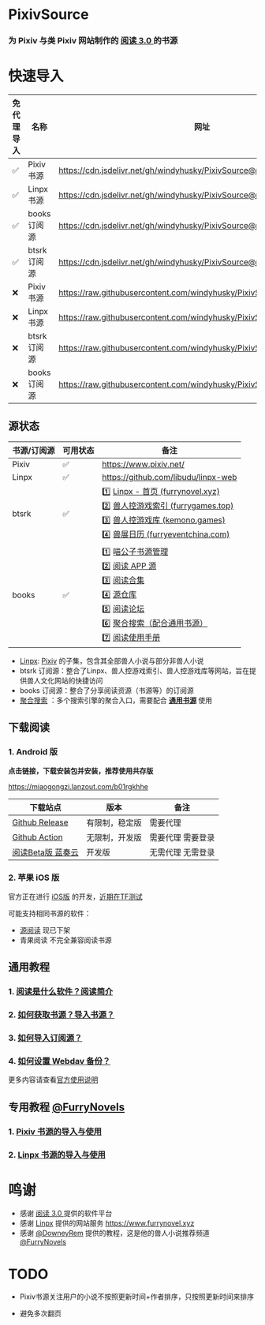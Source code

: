 # PixivSource

### 为 Pixiv 与类 Pixiv 网站制作的 [阅读 3.0 ](https://github.com/gedoor/legado) 的书源


# 快速导入

| 免代理导入 | 名称                           | 网址                                                                |
| -------- | -------------------------- | ------------------------------------------------ |
| ✅ | Pixiv 书源 | https://cdn.jsdelivr.net/gh/windyhusky/PixivSource@main/pixiv.json |
| ✅ | Linpx 书源 | https://cdn.jsdelivr.net/gh/windyhusky/PixivSource@main/linpx.json |
| ✅ | books 订阅源 | https://cdn.jsdelivr.net/gh/windyhusky/PixivSource@main/books.json |
| ✅ | btsrk 订阅源 | https://cdn.jsdelivr.net/gh/windyhusky/PixivSource@main/btsrk.json |
| ❌ | Pixiv 书源 | https://raw.githubusercontent.com/windyhusky/PixivSource/main/pixiv.json |
| ❌ | Linpx 书源 | https://raw.githubusercontent.com/windyhusky/PixivSource/main/linpx.json |
| ❌ | btsrk 订阅源 | https://raw.githubusercontent.com/windyhusky/PixivSource/main/btsrk.json |
| ❌ | books 订阅源 | https://raw.githubusercontent.com/windyhusky/PixivSource/main/books.json |


## 源状态

| 书源/订阅源 | 可用状态 | 备注 |
| ----- | -------- | ----------------------------------------------- |
| Pixiv | ✅| https://www.pixiv.net/ |
| Linpx | ✅| https://github.com/libudu/linpx-web |
| btsrk | ✅| 1️⃣ [Linpx - 首页 (furrynovel.xyz)](https://www.furrynovel.xyz/)<br />2️⃣ [兽人控游戏索引 (furrygames.top)](https://furrygames.top/zh-cn/list.html)<br />3️⃣ [兽人控游戏库 (kemono.games)](https://kemono.games/zh-Hans)<br />4️⃣ [兽展日历 (furryeventchina.com)](https://www.furryeventchina.com) |
| books | ✅| 1️⃣ [喵公子书源管理](https://yd.mgz6.cc/)<br/>2️⃣ [阅读 APP 源](https://legado.aoaostar.com/)<br/>3️⃣ [阅读合集](https://flowus.cn/share/923f5a35-6dcf-47d1-b8eb-b9c5ef3ed39b/)<br/>4️⃣ [源仓库](https://www.yckceo.com/yuedu/index/index.html)<br/>5️⃣ [阅读论坛](https://legado.cn/)<br/>6️⃣ [聚合搜索（配合通用书源）](https://legado.cn/thread-3723-1-1.html)<br/>7️⃣ [阅读使用手册](https://www.yuque.com/legado/wiki) |

- [Linpx](https://linpx.linpicio.com/):  [Pixiv](https://www.pixiv.net/) 的子集，包含其全部兽人小说与部分非兽人小说
- btsrk 订阅源：整合了Linpx、兽人控游戏索引、兽人控游戏库等网站，旨在提供兽人文化网站的快捷访问
- books 订阅源：整合了分享阅读资源（书源等）的订阅源
- [聚合搜索](https://legado.cn/thread-3723-1-1.html) ：多个搜索引擎的聚合入口，需要配合 **[通用书源](http://yuedu.miaogongzi.net/gx.html)** 使用



## 下载阅读

### 1. Android 版

**点击链接，下载安装包并安装，推荐使用共存版**

https://miaogongzi.lanzout.com/b01rgkhhe

| 下载站点                                                     | 版本           | 备注                 |
| ------------------------------------------------------------ | -------------- | -------------------- |
| [Github Release](https://github.com/gedoor/legado/releases/latest) | 有限制，稳定版 | 需要代理             |
| [Github Action](https://github.com/gedoor/legado/actions)    | 无限制，开发版 | 需要代理    需要登录 |
| [阅读Beta版 蓝奏云](https://miaogongzi.lanzout.com/b01rgkhhe) | 开发版        | 无需代理    无需登录 |

### 2. 苹果 iOS 版

官方正在进行 [iOS版](https://github.com/gedoor/YueDuFlutter) 的开发，[近期在TF测试](https://gedoor.github.io/download)

可能支持相同书源的软件：

- [源阅读](https://github.com/kaich/Yuedu) 现已下架
- 青果阅读 不完全兼容阅读书源


## 通用教程
### 1. [阅读是什么软件？阅读简介](./doc/Legado.md)
### 2. [如何获取书源？导入书源？](./doc/Import.md)
### 3. [如何导入订阅源？](./doc/Import2.md)
### 4. [如何设置 Webdav 备份？](./doc/WebdavBackup.md)

更多内容请查看[官方使用说明](https://www.yuque.com/legado/wiki/xz)


## 专用教程 [@FurryNovels](https://t.me/FurryNovels)
### 1. [Pixiv 书源的导入与使用](./doc/Pixiv.md)
### 2. [Linpx 书源的导入与使用](./doc/Linpx.md)


# 鸣谢
- 感谢 [阅读 3.0 ](https://github.com/gedoor/legado) 提供的软件平台
- 感谢 [Linpx](https://github.com/libudu/linpx-web) 提供的网站服务 https://www.furrynovel.xyz
- 感谢 [@DowneyRem](https://github.com/DowneyRem) 提供的教程，这是他的兽人小说推荐频道 [@FurryNovels](https://t.me/FurryNovels)

# TODO

- Pixiv书源关注用户的小说不按照更新时间+作者排序，只按照更新时间来排序

- 避免多次翻页
